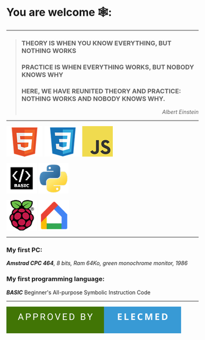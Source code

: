 # You are welcome  🕸️: 
----
  > ### THEORY IS WHEN YOU KNOW EVERYTHING, BUT NOTHING WORKS
> ### PRACTICE IS WHEN EVERYTHING WORKS, BUT NOBODY KNOWS WHY
> ### HERE, WE HAVE REUNITED THEORY AND PRACTICE: NOTHING WORKS AND NOBODY KNOWS WHY.
> _<p align =right>Albert Einstein</p>_

----
![HTML](https://github.com/profelecmed/profelecmed/blob/main/html5gitonline.png) ![CSS3](https://github.com/profelecmed/profelecmed/blob/main/CSSgitonline.png)  ![JavaScript ](https://github.com/profelecmed/profelecmed/blob/main/JSgitonline.png)   

![Basic](https://github.com/profelecmed/profelecmed/blob/main/basicgitonline.bmp)  ![Python](https://github.com/profelecmed/profelecmed/blob/main/pythongitonline.png)

![Pi](https://github.com/profelecmed/profelecmed/blob/main/raspberry-pionline.png)   ![google_home](https://github.com/profelecmed/profelecmed/blob/main/googlehome_online.png) 


----    

### My first PC:   
_**Amstrad CPC 464**, 8 bits, Ram 64Ko, green monochrome monitor, 1986_
    
### My first programming language:
_**BASIC**_  Beginner's All-purpose Symbolic Instruction Code

----    

![forthebadge](https://github.com/profelecmed/profelecmed/blob/main/APPROVED%20BY-ELECMED.svg)


<!--
https://learn.microsoft.com/fr-fr/azure/devops/project/wiki/markdown-guidance?view=azure-devops

https://medium.com/@abhiappmobiledeveloper/guide-to-writing-on-readme-md-markdown-file-for-github-project-8aad4e4e2a15

# header H1
## header H2
### header H3
#### header H4
##### header H5
###### header H6

entrez deux espaces avant le saut de ligne, puis sélectionnez Entrée pour commencer un nouveau paragraphe.

> Single line quote
>> Nested quote

**profelecmed/profelecmed** is a ✨ _special_ ✨ repository because its `README.md` (this file) appears on your GitHub profile.

La ligne au-dessus de la ligne contenant le --- doit être vide.

Here are some ideas to get you started:

- 🔭 I’m currently working on ...
- 🌱 I’m currently learning ...
- 👯 I’m looking to collaborate on ...
- 🤔 I’m looking for help with ...
- 💬 Ask me about ...
- 📫 How to reach me: ...
- 😄 Pronouns: ...
- ⚡ Fun fact: ...
[![forthebadge](https://forthebadge.com/images/featured/featured-uses-html.svg)](https://forthebadge.com)
[![forthebadge](https://forthebadge.com/images/badges/approved-by-george-costanza.svg)](https://forthebadge.com)

## What are attributes that distinguishes the elearning from other learnings?
-->
